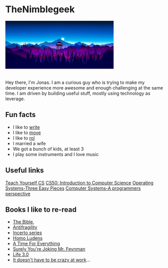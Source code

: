 
# TheNimblegeek

<div align="">
  <img src="https://github.com/nimblegeek/nimblegeek/blob/main/firewatch.png" style="max-width: 1000px; max-height: 150px;">
</div> <br>

Hey there, I'm Jonas. I am a curious guy who is trying to make my developer experience more awesome and enough challenging at the same time. 
I am driven by building useful stuff, mostly using technology as leverage. 


## Fun facts
- I like to [write](https://thenimblegeek.ck.page/newsletter)
- I like to [move](https://www.idoportal.com/culture/)
- I like to [rol](https://en.wikipedia.org/wiki/Jujutsu)
- I married a wife 
- We got a bunch of kids, at least 3
- I play some instruments and I love music

## Useful links
[Teach Yourself CS](https://teachyourselfcs.com/)
[CS50: Introduction to Computer Science](https://pll.harvard.edu/course/cs50-introduction-computer-science)
[Operating Systems-Three Easy Pieces](https://www.amazon.se/-/en/Remzi-H-Arpaci-Dusseau/dp/198508659X)
[Computer Systems-A programmers perspective](https://www.amazon.com/gp/product/013409266X/ref=ppx_od_dt_b_asin_title_s01?ie=UTF8&psc=1)

## Books I like to re-read

- [The Bible](https://www.bible.com/), 
- [Antifragility](https://www.amazon.se/-/en/Nassim-Nicholas-Taleb/dp/0812979680)
- [Incerto series](https://www.amazon.com/Incerto-5-book-series/dp/B07WZK6Z9N)
- [Homo Ludens](https://www.amazon.se/-/en/Johan-Huizinga/dp/1621389995)
- [A Time For Everything](https://www.amazon.com/Time-Everything-Karl-Ove-Knausgaard/dp/098003308X)
- [Surely You're Joking Mr. Feynman](https://en.wikipedia.org/wiki/Surely_You%27re_Joking,_Mr._Feynman!)
- [Life 3.0](https://www.amazon.se/-/en/Max-Tegmark/dp/1101946598)
- [It doesn't have to be crazy at work](https://www.amazon.com/Doesnt-Have-Be-Crazy-Work/dp/0062874780)...

